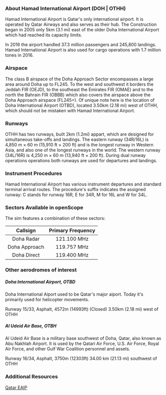### About Hamad International Airport (DOH | OTHH)
Hamad International Airport is Qatar's only international airport. It is operated by Qatar Airways and also serves as their hub.
The Construction began in 2005 only 5km (3.1 mi) east of the older Doha International Airport which had reached its capacity limits.

In 2016 the airport handled 37.3 million passengers and 245,800 landings. Hamad International Airport is also used for cargo operations with 1.7 million tones in 2016.


### Airspace
The class B airspace of the Doha Approach Sector encompasses a large area around Doha up to FL245. To the west and southwest it borders the Jeddah FIR (OEJD), to the southeast the Emirates FIR (OMAE) and to the north the Bahrain FIR (OBBB) which also covers the airspace above the Doha Approach airspace (FL245+).
Of unique note here is the location of Doha International Airport (OTBD), located 3.50km (2.18 mi) west of OTHH, which should not be mistaken with Hamad International Airport.


### Runways
OTHH has two runways, built 2km (1.2mi) appart, which are designed for simultaneous take-offs and landings. The eastern runway (34R/16L) is 4,850 m × 60 m (15,910 ft × 200 ft) and is the longest runway in Western Asia, and also one of the longest runways in the world. The western runway (34L/16R) is 4,250 m × 60 m (13,940 ft × 200 ft). During dual runway operations operations both runways are used for departures and landings.


### Instrument Procedures
Hamad International Airport has various instrument departures and standard terminal arrival routes.
The procedure's suffix indicates the assigned runway: C stands for runway 16R, E for 34R, M for 16L and W for 34L.


### Sectors Available in openScope
The sim features a combination of these sectors:

|     Callsign     | Primary Frequency |
|:----------------:|:-----------------:|
|   Doha Radar     |    121.100 MHz    |
|   Doha Approach  |    119.757 MHz    |
|   Doha Direct    |    119.400 MHz    |


### Other aerodromes of interest

##### Doha International Airport, OTBD
Doha International Aiport used to be Qatar's major aiport. Today it's primarily used for helicopter movements.

Runway 15/33, Asphalt, 4572m (14993ft) (Closed)
3.50km (2.18 mi) west of OTHH

##### Al Udeid Air Base, OTBH
Al Udeid Air Base is a military base southwest of Doha, Qatar, also known as Abu Nakhlah Airport.
It is used by the Qatari Air Force, U.S. Air Force, Royal Air Force, and other Gulf War Coalition personnel and assets.

Runway 16/34, Asphalt, 3750m (12303ft)
34.00 km (21.13 mi) southwest of OTHH


### Additional Resources
<a href="https://www.aim.gov.qa/eaip/2018-02-01-AIRAC/html/index-en-GB.html" target="_blank">Qatar EAIP</a>
